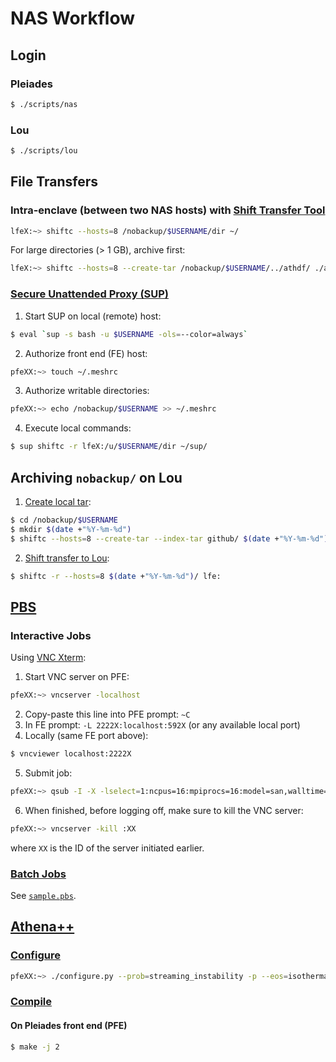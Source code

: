 # NAS Workflow
## Login
### Pleiades
```bash
$ ./scripts/nas
```
### Lou
```bash
$ ./scripts/lou
```

## File Transfers
### Intra-enclave (between two NAS hosts) with [Shift Transfer Tool](https://www.nas.nasa.gov/hecc/support/kb/shift-transfer-tool-overview_300.html)
```bash
lfeX:~> shiftc --hosts=8 /nobackup/$USERNAME/dir ~/
```
For large directories (> 1 GB), archive first:
```bash
lfeX:~> shiftc --hosts=8 --create-tar /nobackup/$USERNAME/../athdf/ ./athdf.tar
```


### [Secure Unattended Proxy (SUP)](https://www.nas.nasa.gov/hecc/support/kb/entry/145)
1. Start SUP on local (remote) host:
```bash
$ eval `sup -s bash -u $USERNAME -ols=--color=always`
```
2. Authorize front end (FE) host:
```bash
pfeXX:~> touch ~/.meshrc
```
3. Authorize writable directories:
```bash
pfeXX:~> echo /nobackup/$USERNAME >> ~/.meshrc
```
4. Execute local commands:
```bash
$ sup shiftc -r lfeX:/u/$USERNAME/dir ~/sup/
```

## Archiving `nobackup/` on Lou
1. [Create local tar](https://www.nas.nasa.gov/hecc/support/kb/using-shift-for-local-transfers-and-tar-operations_512.html):
```bash
$ cd /nobackup/$USERNAME
$ mkdir $(date +"%Y-%m-%d")
$ shiftc --hosts=8 --create-tar --index-tar github/ $(date +"%Y-%m-%d")/github.tar
```
2. [Shift transfer to Lou](https://www.nas.nasa.gov/hecc/support/kb/using-shift-for-transfers-and-tar-operations-between-two-nas-hosts_513.html):
```bash
$ shiftc -r --hosts=8 $(date +"%Y-%m-%d")/ lfe:
```

## [PBS](https://www.nas.nasa.gov/hecc/support/kb/running-jobs-with-pbs-121/)
### Interactive Jobs
Using [VNC Xterm](https://www.nas.nasa.gov/hecc/support/kb/vnc-a-faster-alternative-to-x11_257.html): 
1. Start VNC server on PFE:
```bash
pfeXX:~> vncserver -localhost
```
2. Copy-paste this line into PFE prompt: `~C`
3. In FE prompt: `-L 2222X:localhost:592X` (or any available local port)
4. Locally (same FE port above): 
```bash
$ vncviewer localhost:2222X
``` 
5. Submit job:
```bash
pfeXX:~> qsub -I -X -lselect=1:ncpus=16:mpiprocs=16:model=san,walltime=1:00:00 -q devel
```
6. When finished, before logging off, make sure to kill the VNC server:
```bash
pfeXX:~> vncserver -kill :XX
```
where `XX` is the ID of the server initiated earlier.

### [Batch Jobs](https://www.nas.nasa.gov/hecc/support/kb/sample-pbs-script-for-pleiades_190.html)
See [`sample.pbs`](/nas/sample.pbs).


## [Athena++](https://github.com/PrincetonUniversity/athena-public-version/wiki)
### [Configure](https://github.com/PrincetonUniversity/athena-public-version/wiki/Configuring)
```bash
pfeXX:~> ./configure.py --prob=streaming_instability -p --eos=isothermal --nghost=3 -hdf5 -h5double -mpi --cxx=icpc -mpi --mpiccmd="icpc -lmpi -lmpi++" --cflag="-axCORE-AVX512,CORE-AVX2 -xAVX"
```

### [Compile](https://github.com/PrincetonUniversity/athena-public-version/wiki/Compiling)
#### On Pleiades front end (PFE)
```bash
$ make -j 2
```

